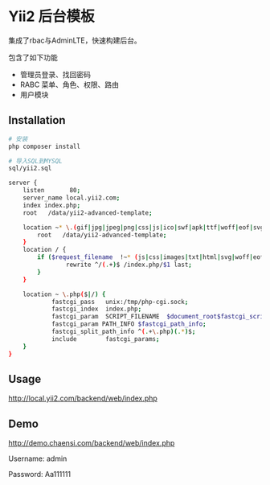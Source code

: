 # Yii2 后台模板
集成了rbac与AdminLTE，快速构建后台。

包含了如下功能
* 管理员登录、找回密码
* RABC 菜单、角色、权限、路由
* 用户模块

## Installation

```bash
# 安装
php composer install

# 导入SQL到MYSQL
sql/yii2.sql

```

```bash
server {
    listen       80;
    server_name local.yii2.com;
    index index.php;
    root   /data/yii2-advanced-template;

    location ~* \.(gif|jpg|jpeg|png|css|js|ico|swf|apk|ttf|woff|eof|svg|txt)$ {
        root   /data/yii2-advanced-template;
    }
    location / {
        if ($request_filename  !~* (js|css|images|txt|html|svg|woff|eof|ttf|wang)) {
                rewrite ^/(.+)$ /index.php/$1 last;
        }
    }

    location ~ \.php($|/) {
            fastcgi_pass   unix:/tmp/php-cgi.sock;
            fastcgi_index  index.php;
            fastcgi_param  SCRIPT_FILENAME  $document_root$fastcgi_script_name;
            fastcgi_param PATH_INFO $fastcgi_path_info;
            fastcgi_split_path_info ^(.+\.php)(.*)$;
            include        fastcgi_params;
    }
}
```

## Usage

http://local.yii2.com/backend/web/index.php

## Demo

http://demo.chaensi.com/backend/web/index.php

Username: admin

Password: Aa111111